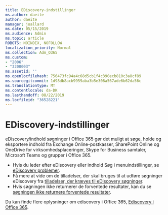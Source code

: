 ```yaml
---
title: EDiscovery-indstillinger
ms.author: daeite
author: daeite
manager: joallard
ms.date: 05/15/2019
ms.audience: Admin
ms.topic: article
ROBOTS: NOINDEX, NOFOLLOW
localization_priority: Normal
ms.collection: Adm_O365
ms.custom:
- "2006"
- "3200003"
ms.assetid: ''
ms.openlocfilehash: 756473fc94a4c68d5cb1f4c390ecb810c3a8cf89
ms.sourcegitcommit: 1d98db8acb9959aba3b5e308a567ade6b62da56c
ms.translationtype: MT
ms.contentlocale: da-DK
ms.lasthandoff: 08/22/2019
ms.locfileid: "36528221"
---
```

# <a name="ediscovery-settings"></a>EDiscovery-indstillinger

eDiscovery/indhold søgninger i Office 365 gør det muligt at søge, holde og eksportere indhold fra Exchange Online-postkasser, SharePoint Online og OneDrive for virksomhedsplaceringer, Skype for Business samtaler, Microsoft Teams og grupper i Office 365.

- Hvis du leder efter eDiscovery eller indhold Søg i menuindstillinger, se [eDiscovery problemer](https://docs.microsoft.com/alchemyinsights/ediscovery-issues).
- Få mere at vide om de tilladelser, der skal bruges til at udføre søgninger eDiscovery fra [tilladelser, der kræves til eDiscovery søgninger](https://docs.microsoft.com/alchemyinsights/permissions-required-for-ediscovery-searches).
- Hvis søgningen ikke returnerer de forventede resultater, kan du se [søgningen ikke returnere forventede resultater](https://docs.microsoft.com/alchemyinsights/search-not-returning-expected-results).

Du kan finde flere oplysninger om ediscovery i Office 365, [Ediscovery i Office 365](https://docs.microsoft.com/office365/securitycompliance/ediscovery).
